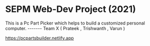 # SEPM Web-Dev Project (2021)

This is a Pc Part Picker which helps to build a customized personal computer. ------- Team X ( Prateek , Trishwanth , Varun )

https://pcpartsbuilder.netlify.app
